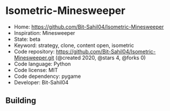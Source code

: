 # Isometric-Minesweeper

- Home: https://github.com/Bit-Sahil04/Isometric-Minesweeper
- Inspiration: Minesweeper
- State: beta
- Keyword: strategy, clone, content open, isometric
- Code repository: https://github.com/Bit-Sahil04/Isometric-Minesweeper.git (@created 2020, @stars 4, @forks 0)
- Code language: Python
- Code license: MIT
- Code dependency: pygame
- Developer: Bit-Sahil04

## Building
